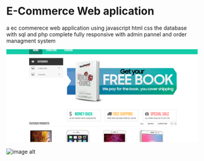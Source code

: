 # E-Commerce Web aplication
a ec commerece web application using javascript html css the database with sql and php complete fully responsive with admin pannel and order managment system


![image alt](https://github.com/7892244585/shopping--/blob/9b300f11eecdfd12bfbde401fe42f2d4cbff6faa/Screenshot%202025-02-03%20175504.png)

![image alt]()
